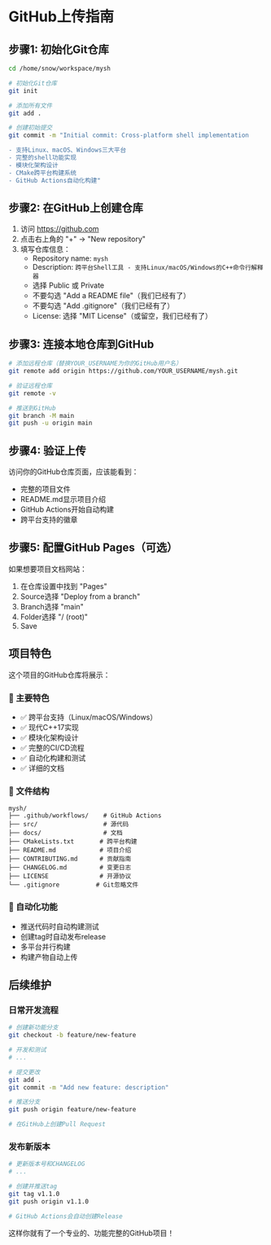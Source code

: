 # GitHub上传指南

## 步骤1: 初始化Git仓库

```bash
cd /home/snow/workspace/mysh

# 初始化Git仓库
git init

# 添加所有文件
git add .

# 创建初始提交
git commit -m "Initial commit: Cross-platform shell implementation

- 支持Linux、macOS、Windows三大平台
- 完整的shell功能实现
- 模块化架构设计
- CMake跨平台构建系统
- GitHub Actions自动化构建"
```

## 步骤2: 在GitHub上创建仓库

1. 访问 https://github.com
2. 点击右上角的 "+" → "New repository"
3. 填写仓库信息：
   - Repository name: `mysh`
   - Description: `跨平台Shell工具 - 支持Linux/macOS/Windows的C++命令行解释器`
   - 选择 Public 或 Private
   - 不要勾选 "Add a README file"（我们已经有了）
   - 不要勾选 "Add .gitignore"（我们已经有了）
   - License: 选择 "MIT License"（或留空，我们已经有了）

## 步骤3: 连接本地仓库到GitHub

```bash
# 添加远程仓库（替换YOUR_USERNAME为你的GitHub用户名）
git remote add origin https://github.com/YOUR_USERNAME/mysh.git

# 验证远程仓库
git remote -v

# 推送到GitHub
git branch -M main
git push -u origin main
```

## 步骤4: 验证上传

访问你的GitHub仓库页面，应该能看到：
- 完整的项目文件
- README.md显示项目介绍
- GitHub Actions开始自动构建
- 跨平台支持的徽章

## 步骤5: 配置GitHub Pages（可选）

如果想要项目文档网站：

1. 在仓库设置中找到 "Pages"
2. Source选择 "Deploy from a branch"
3. Branch选择 "main"
4. Folder选择 "/ (root)"
5. Save

## 项目特色

这个项目的GitHub仓库将展示：

### 🌟 主要特色
- ✅ 跨平台支持（Linux/macOS/Windows）
- ✅ 现代C++17实现
- ✅ 模块化架构设计
- ✅ 完整的CI/CD流程
- ✅ 自动化构建和测试
- ✅ 详细的文档

### 📁 文件结构
```
mysh/
├── .github/workflows/    # GitHub Actions
├── src/                  # 源代码
├── docs/                 # 文档
├── CMakeLists.txt       # 跨平台构建
├── README.md            # 项目介绍
├── CONTRIBUTING.md      # 贡献指南
├── CHANGELOG.md         # 变更日志
├── LICENSE              # 开源协议
└── .gitignore          # Git忽略文件
```

### 🔄 自动化功能
- 推送代码时自动构建测试
- 创建tag时自动发布release
- 多平台并行构建
- 构建产物自动上传

## 后续维护

### 日常开发流程
```bash
# 创建新功能分支
git checkout -b feature/new-feature

# 开发和测试
# ...

# 提交更改
git add .
git commit -m "Add new feature: description"

# 推送分支
git push origin feature/new-feature

# 在GitHub上创建Pull Request
```

### 发布新版本
```bash
# 更新版本号和CHANGELOG
# ...

# 创建并推送tag
git tag v1.1.0
git push origin v1.1.0

# GitHub Actions会自动创建Release
```

这样你就有了一个专业的、功能完整的GitHub项目！